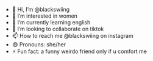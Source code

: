 - 👋 Hi, I’m @blackswiing
- 👀 I’m interested in women
- 🌱 I’m currently learning english
- 💞️ I’m looking to collaborate on tiktok
- 📫 How to reach me @blackswiing on instagram
- 😄 Pronouns: she/her
- ⚡ Fun fact: a funny weirdo friend only if u comfort me 

<!---
blackswiing/blackswiing is a ✨ special ✨ repository because its `README.md` (this file) appears on your GitHub profile.
You can click the Preview link to take a look at your changes.
--->
